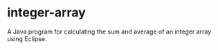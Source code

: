 # integer-array
A Java program for calculating the sum and average of an integer array using Eclipse.